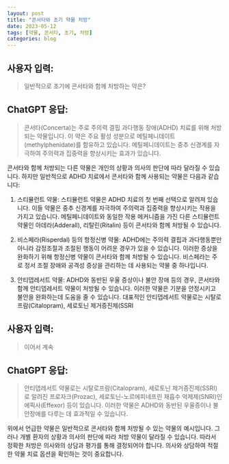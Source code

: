 ```yaml
---
layout: post
title: "콘서타와 초기 약물 처방"
date: 2023-05-12
tags: [약물, 콘서타, 초기, 처방]
categories: blog
---
```


## 사용자 입력:
> 일반적으로 초기에 콘서타와 함께 처방하는 약은?

## ChatGPT 응답:
> 콘서타(Concerta)는 주로 주의력 결핍 과다행동 장애(ADHD) 치료를 위해 처방되는 약물입니다. 이 약은 주요 활성 성분으로 메틸페니데이트(methylphenidate)를 함유하고 있습니다. 메틸페니데이트는 중추 신경계를 자극하여 주의력과 집중력을 향상시키는 효과가 있습니다.

콘서타와 함께 처방되는 다른 약물은 개인의 상황과 의사의 판단에 따라 달라질 수 있습니다. 하지만 일반적으로 ADHD 치료에서 콘서타와 함께 사용되는 약물은 다음과 같습니다:

1. 스티뮬런트 약물: 스티뮬런트 약물은 ADHD 치료의 첫 번째 선택으로 알려져 있습니다. 이들 약물은 중추 신경계를 자극하여 주의력과 집중력을 향상시키는 작용을 가지고 있습니다. 메틸페니데이트와 동일한 작용 메커니즘을 가진 다른 스티뮬런트 약물인 아데라(Adderall), 리탈린(Ritalin) 등이 콘서타와 함께 처방될 수 있습니다.

2. 비스페라(Risperdal) 등의 항정신병 약물: ADHD에는 주의력 결핍과 과다행동뿐만 아니라 감정조절과 조절된 행동이 어려운 경우가 있을 수 있습니다. 이러한 증상을 완화하기 위해 항정신병 약물이 콘서타와 함께 처방될 수 있습니다. 비스페라는 주로 정서 조절 장애와 공격성 증상을 관리하는 데 사용되는 약물 중 하나입니다.

3. 안티뎁레서트 약물: ADHD와 동반된 우울 증상이나 불안 장애 등의 경우, 콘서타와 함께 안티뎁레서트 약물이 처방될 수 있습니다. 이러한 약물은 기분을 안정시키고 불안을 완화하는데 도움을 줄 수 있습니다. 대표적인 안티뎁레서트 약물로는 시탈로프람(Citalopram), 세로토닌 제거증진제(SSRI

## 사용자 입력:
> 이어서 계속

## ChatGPT 응답:
> 안티뎁레서트 약물로는 시탈로프람(Citalopram), 세로토닌 제거증진제(SSRI)로 알려진 프로자크(Prozac), 세로토닌-노르에피네프린 재흡수 억제제(SNRI)인 에픽사(Effexor) 등이 있습니다. 이러한 약물은 ADHD와 동반된 우울증이나 불안장애를 다루는 데 효과적일 수 있습니다.

위에서 언급한 약물은 일반적으로 콘서타와 함께 처방될 수 있는 약물의 예시입니다. 그러나 개별 환자의 상황과 의사의 판단에 따라 처방 약물이 달라질 수 있습니다. 따라서 정확한 처방은 의사와의 상담과 평가를 통해 결정되어야 합니다. 의사와 상담하여 적절한 약물 치료 옵션을 확인하는 것이 중요합니다.

